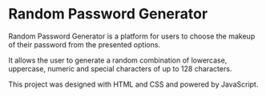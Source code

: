 # Random Password Generator

Random Password Generator is a platform for users to choose the makeup of their password from the presented options.

It allows the user to generate a random combination of lowercase, uppercase, numeric and special characters of up to 128 characters.

This project was designed with HTML and CSS and powered by JavaScript.
